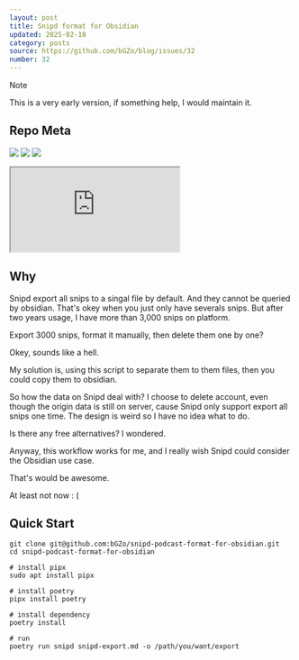 ```yaml
---
layout: post
title: Snipd format for Obsidian
updated: 2025-02-18
category: posts
source: https://github.com/bGZo/blog/issues/32
number: 32
---
```


<!--title:""-->

> [!NOTE]
> This is a very early version, if something help, I would maintain it.

## Repo Meta

![](https://img.shields.io/github/stars/bGZo/snipd-podcast-format-for-obsidian?style=for-the-badge&label=stars) ![](https://img.shields.io/github/repo-size/bGZo/snipd-podcast-format-for-obsidian?style=for-the-badge&label=size) ![](https://img.shields.io/github/created-at/bGZo/snipd-podcast-format-for-obsidian?style=for-the-badge&label=since)

<iframe src="https://www.youtube.com/embed/bB-VWtidB5E" allow="accelerometer; autoplay; clipboard-write; encrypted-media; gyroscope; picture-in-picture; web-share" referrerpolicy="strict-origin-when-cross-origin" allowfullscreen></iframe>

## Why

Snipd export all snips to a singal file by default. And they cannot be queried by obsidian. That's okey when you just only have severals snips. But after two years usage, I have more than 3,000 snips on platform.

Export 3000 snips, format it manually, then delete them one by one?

Okey, sounds like a hell.

My solution is, using this script to separate them to them files, then you could copy them to obsidian.

So how the data on Snipd deal with? I choose to delete account, even though the origin data is still on server, cause Snipd only support export all snips one time. The design is weird so I have no idea what to do.

Is there any free alternatives? I wondered.

Anyway, this workflow works for me, and I really wish Snipd could consider the Obsidian use case.

That's would be awesome.

At least not now : (

## Quick Start

```shell
git clone git@github.com:bGZo/snipd-podcast-format-for-obsidian.git
cd snipd-podcast-format-for-obsidian

# install pipx
sudo apt install pipx

# install poetry
pipx install poetry

# install dependency
poetry install 

# run
poetry run snipd snipd-export.md -o /path/you/want/export
```
